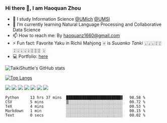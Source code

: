 ### Hi there 👋, I am Haoquan Zhou

- <span>&#128214;</span> I study Information Science <a href = "https://www.github.com/umich">@UMich</a> <a href = "https://www.github.com/umsi">@UMSI</a>
- 🌱 I’m currently learning Natural Language Processing and Collaborative Data Science
- 📫 How to reach me: By haoquanz1660@gmail.com
- ⚡ Fun fact: Favorite Yaku in Richii Mahjong <span>&#126981;</span> is *Suuanko Tanki* <span>&#126983;</span><span>&#126983;</span><span>&#126983;</span><span>&#126986;</span><span>&#126986;</span><span>&#126986;</span><span>&#126988;</span><span>&#126988;</span><span>&#126988;</span><span>&#126991;</span><span>&#127002;</span><span>&#127002;</span><span>&#127002;</span> <span>&#126991;</span>
- <span>&#128187;</span> Portfolio: <a href="https://taikishuttle.github.io">here</a>

![TaikiShuttle's GitHub stats](https://github-readme-stats.vercel.app/api?username=TaikiShuttle&show_icons=true&theme=Gradient)

[![Top Langs](https://github-readme-stats.vercel.app/api/top-langs/?username=TaikiShuttle)](https://github.com/anuraghazra/github-readme-stats)

<div > 
 <img src="https://img.shields.io/badge/C-00599C?style=for-the-badge&logo=c&logoColor=white">
 <img src="https://img.shields.io/badge/C%2B%2B-00599C?style=for-the-badge&logo=c%2B%2B&logoColor=white">
 <img src="https://img.shields.io/badge/Python-14354C?style=for-the-badge&logo=python&logoColor=white">
 <img src="https://img.shields.io/badge/Java-ED8B00?style=for-the-badge&logo=java&logoColor=white">
 <img src="https://img.shields.io/badge/SQLite-07405E?style=for-the-badge&logo=sqlite&logoColor=white">
 <img src="https://img.shields.io/badge/MySQL-00000F?style=for-the-badge&logo=mysql&logoColor=white">
 <img src="https://img.shields.io/badge/Django-092E20?style=for-the-badge&logo=django&logoColor=white">
 
</div>


<!--START_SECTION:waka-->

```text
Python     13 hrs 37 mins  ████████████████████████▓   98.58 %
CSV        5 mins          ▒░░░░░░░░░░░░░░░░░░░░░░░░   00.72 %
TeX        4 mins          ░░░░░░░░░░░░░░░░░░░░░░░░░   00.53 %
Markdown   1 min           ░░░░░░░░░░░░░░░░░░░░░░░░░   00.15 %
Text       0 secs          ░░░░░░░░░░░░░░░░░░░░░░░░░   00.02 %
```

<!--END_SECTION:waka-->

